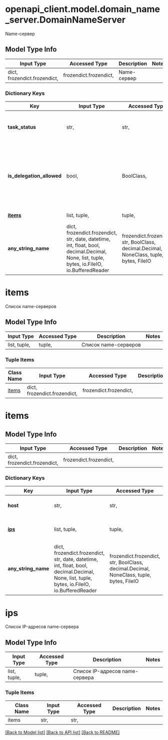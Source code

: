 # openapi_client.model.domain_name_server.DomainNameServer

Name-сервер

## Model Type Info
Input Type | Accessed Type | Description | Notes
------------ | ------------- | ------------- | -------------
dict, frozendict.frozendict,  | frozendict.frozendict,  | Name-сервер | 

### Dictionary Keys
Key | Input Type | Accessed Type | Description | Notes
------------ | ------------- | ------------- | ------------- | -------------
**task_status** | str,  | str,  | Статус добавления name-сервера. | must be one of ["done", "active", "failed", ] 
**is_delegation_allowed** | bool,  | BoolClass,  | Это логическое значение, которое показывает включена ли услуга разрешено ли делегирование домена. | 
**[items](#items)** | list, tuple,  | tuple,  | Список name-серверов | 
**any_string_name** | dict, frozendict.frozendict, str, date, datetime, int, float, bool, decimal.Decimal, None, list, tuple, bytes, io.FileIO, io.BufferedReader | frozendict.frozendict, str, BoolClass, decimal.Decimal, NoneClass, tuple, bytes, FileIO | any string name can be used but the value must be the correct type | [optional]

# items

Список name-серверов

## Model Type Info
Input Type | Accessed Type | Description | Notes
------------ | ------------- | ------------- | -------------
list, tuple,  | tuple,  | Список name-серверов | 

### Tuple Items
Class Name | Input Type | Accessed Type | Description | Notes
------------- | ------------- | ------------- | ------------- | -------------
[items](#items) | dict, frozendict.frozendict,  | frozendict.frozendict,  |  | 

# items

## Model Type Info
Input Type | Accessed Type | Description | Notes
------------ | ------------- | ------------- | -------------
dict, frozendict.frozendict,  | frozendict.frozendict,  |  | 

### Dictionary Keys
Key | Input Type | Accessed Type | Description | Notes
------------ | ------------- | ------------- | ------------- | -------------
**host** | str,  | str,  | Хост name-сервера. | 
**[ips](#ips)** | list, tuple,  | tuple,  | Список IP-адресов name-сервера | 
**any_string_name** | dict, frozendict.frozendict, str, date, datetime, int, float, bool, decimal.Decimal, None, list, tuple, bytes, io.FileIO, io.BufferedReader | frozendict.frozendict, str, BoolClass, decimal.Decimal, NoneClass, tuple, bytes, FileIO | any string name can be used but the value must be the correct type | [optional]

# ips

Список IP-адресов name-сервера

## Model Type Info
Input Type | Accessed Type | Description | Notes
------------ | ------------- | ------------- | -------------
list, tuple,  | tuple,  | Список IP-адресов name-сервера | 

### Tuple Items
Class Name | Input Type | Accessed Type | Description | Notes
------------- | ------------- | ------------- | ------------- | -------------
items | str,  | str,  |  | 

[[Back to Model list]](../../README.md#documentation-for-models) [[Back to API list]](../../README.md#documentation-for-api-endpoints) [[Back to README]](../../README.md)

